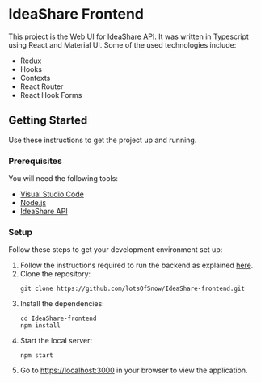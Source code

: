 # IdeaShare Frontend

This project is the Web UI for [IdeaShare API](https://github.com/lotsOfSnow/IdeaShare-api). It was written in Typescript using React and Material UI. Some of the used technologies include:
* Redux
* Hooks
* Contexts
* React Router
* React Hook Forms

## Getting Started
Use these instructions to get the project up and running.

### Prerequisites
You will need the following tools:

* [Visual Studio Code](https://https://code.visualstudio.com/)
* [Node.js](https://nodejs.org/)
* [IdeaShare API](https://github.com/lotsOfSnow/IdeaShare-api)
### Setup
Follow these steps to get your development environment set up:
  1. Follow the instructions required to run the backend as explained [here](https://github.com/lotsOfSnow/IdeaShare-api).
  2. Clone the repository:
      ```
     git clone https://github.com/lotsOfSnow/IdeaShare-frontend.git
     ```
  3. Install the dependencies:
      ```
     cd IdeaShare-frontend
     npm install
     ```
  4. Start the local server:
     ```
     npm start
     ```
  5. Go to [https://localhost:3000](https://localhost:3000) in your browser to view the application.

